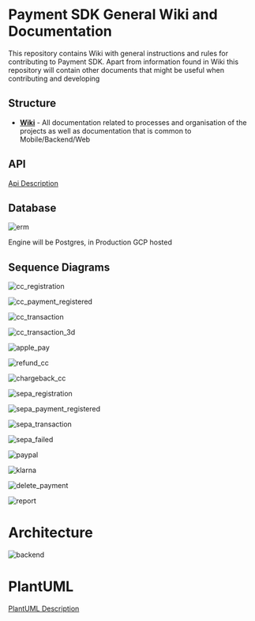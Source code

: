 # Payment SDK General Wiki and Documentation

This repository contains Wiki with general instructions and rules for contributing to Payment SDK.
Apart from information found in Wiki this repository will contain other documents that might be useful when contributing and developing

## Structure

- [**Wiki**](https://github.com/mobilabsolutions/payment-sdk-wiki-open/wiki) - All documentation related to processes and organisation of the projects as well as documentation that is common to Mobile/Backend/Web

## API

[Api Description](https://github.com/mobilabsolutions/payment-sdk-wiki-open/blob/master/API.md)

## Database

![erm](https://raw.githubusercontent.com/mobilabsolutions/payment-sdk-wiki-open/master/diagrams/out/erm.png?token=ADzKSN7dERyJxUIgzJDQ_-YwEALvR-fxks5cfmw9wA%3D%3D)

Engine will be Postgres, in Production GCP hosted

## Sequence Diagrams

![cc_registration](https://raw.githubusercontent.com/mobilabsolutions/payment-sdk-wiki-open/master/diagrams/out/cc_registration.png?token=ADzKSBEKp12Ex1WGQibsQTuJff6bPsOoks5cfp3uwA%3D%3D)

![cc_payment_registered](https://raw.githubusercontent.com/mobilabsolutions/payment-sdk-wiki-open/master/diagrams/out/cc_payment_registered.png?token=ADzKSAPNtN07O-TpkXPpRD7JFfrvtGNlks5cfp4QwA%3D%3D)

![cc_transaction](https://raw.githubusercontent.com/mobilabsolutions/payment-sdk-wiki-open/master/diagrams/out/cc_transaction.png?token=ADzKSFi93Ju-XS6kGaEFB935BhDGVp6gks5cdVlXwA%3D%3D)

![cc_transaction_3d](https://raw.githubusercontent.com/mobilabsolutions/payment-sdk-wiki-open/master/diagrams/out/cc_transaction_3d.png?token=ADzKSF-A2Gk1CZPQGWsLTbGOJZMeWM-Rks5cdVlvwA%3D%3D)

![apple_pay](https://raw.githubusercontent.com/mobilabsolutions/payment-sdk-wiki-open/master/diagrams/out/apple_pay.png?token=ADzKSC9jfAbNK3dG1tm36gFUiMg8WRQzks5cdVmGwA%3D%3D)

![refund_cc](https://raw.githubusercontent.com/mobilabsolutions/payment-sdk-wiki-open/master/diagrams/out/refund_cc.png?token=ADzKSBKZd_wlAubloxH0bRUBbgQxOTogks5cdVmiwA%3D%3D)

![chargeback_cc](https://raw.githubusercontent.com/mobilabsolutions/payment-sdk-wiki-open/master/diagrams/out/chargeback_cc.png?token=ADzKSCab6H_SKLbNElmhNNBbhyzbJaKCks5cdVm-wA%3D%3D)

![sepa_registration](https://raw.githubusercontent.com/mobilabsolutions/payment-sdk-wiki-open/master/diagrams/out/sepa_registration.png?token=ADzKSFYj6YB9hOP0N9Q1pLFJ29bbE4n0ks5cdVnewA%3D%3D)

![sepa_payment_registered](https://raw.githubusercontent.com/mobilabsolutions/payment-sdk-wiki-open/master/diagrams/out/sepa_payment_registered.png?token=ADzKSG-fckIz6XlgIHhaQLIW4xjdg1-qks5cdVn6wA%3D%3D)

![sepa_transaction](https://raw.githubusercontent.com/mobilabsolutions/payment-sdk-wiki-open/master/diagrams/out/sepa_transaction.png?token=ADzKSLsH88z0SGQA857vWRzwZOSl-1jLks5cdVobwA%3D%3D)

![sepa_failed](https://raw.githubusercontent.com/mobilabsolutions/payment-sdk-wiki-open/master/diagrams/out/sepa_transaction_fail.png?token=ADzKSACW-JDaZQNyavvcWQ0a1bA62d-Gks5cdVo4wA%3D%3D)

![paypal](https://raw.githubusercontent.com/mobilabsolutions/payment-sdk-wiki-open/master/diagrams/out/paypal.png?token=ADzKSA5EwpM5QoWP8XiE3l_nwYR49-kIks5cdVpVwA%3D%3D)

![klarna](https://raw.githubusercontent.com/mobilabsolutions/payment-sdk-wiki-open/master/diagrams/out/klarna.png?token=ADzKSCjJW-1pWpDXciA0E9AYMdYLQxJCks5cdVprwA%3D%3D)

![delete_payment](https://raw.githubusercontent.com/mobilabsolutions/payment-sdk-wiki-open/master/diagrams/out/delete_payment.png?token=ADzKSGxnZb5mHR4rCGwSY4_inPtpjVV1ks5cdVqAwA%3D%3D)

![report](https://raw.githubusercontent.com/mobilabsolutions/payment-sdk-wiki-open/master/diagrams/out/report.png?token=ADzKSE9GS7elv2UC9NQRigLbzl7TKTphks5cdVqfwA%3D%3D)

# Architecture

![backend](https://raw.githubusercontent.com/mobilabsolutions/payment-sdk-wiki-open/master/diagrams/out/backend.png?token=ADzKSHlTERcuK3a6BZbeUP-D77YIN56Pks5cdVrKwA%3D%3D)

# PlantUML

[PlantUML Description](https://github.com/mobilabsolutions/payment-sdk-wiki-open/blob/master/diagrams/plantuml.md)
